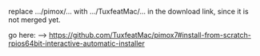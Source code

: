 replace .../pimox/... with .../TuxfeatMac/... in the download link, since it is not merged yet.

go here:
--> https://github.com/TuxfeatMac/pimox7#install-from-scratch-rpios64bit-interactive-automatic-installer

